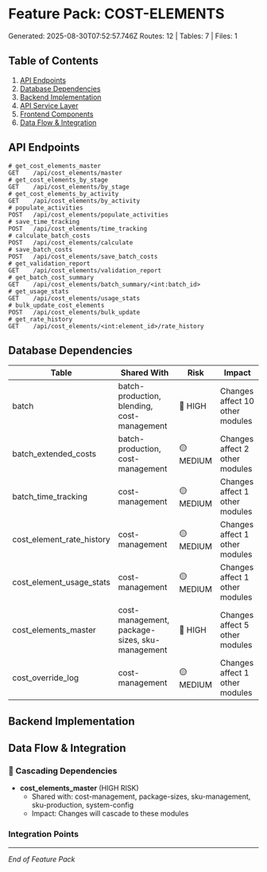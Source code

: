 # Feature Pack: COST-ELEMENTS
Generated: 2025-08-30T07:52:57.746Z
Routes: 12 | Tables: 7 | Files: 1

## Table of Contents
1. [API Endpoints](#api-endpoints)
2. [Database Dependencies](#database-dependencies)
3. [Backend Implementation](#backend-implementation)
4. [API Service Layer](#api-service-layer)
5. [Frontend Components](#frontend-components)
6. [Data Flow & Integration](#data-flow--integration)

## API Endpoints
```
# get_cost_elements_master
GET    /api/cost_elements/master
# get_cost_elements_by_stage
GET    /api/cost_elements/by_stage
# get_cost_elements_by_activity
GET    /api/cost_elements/by_activity
# populate_activities
POST   /api/cost_elements/populate_activities
# save_time_tracking
POST   /api/cost_elements/time_tracking
# calculate_batch_costs
POST   /api/cost_elements/calculate
# save_batch_costs
POST   /api/cost_elements/save_batch_costs
# get_validation_report
GET    /api/cost_elements/validation_report
# get_batch_cost_summary
GET    /api/cost_elements/batch_summary/<int:batch_id>
# get_usage_stats
GET    /api/cost_elements/usage_stats
# bulk_update_cost_elements
POST   /api/cost_elements/bulk_update
# get_rate_history
GET    /api/cost_elements/<int:element_id>/rate_history
```

## Database Dependencies
| Table | Shared With | Risk | Impact |
|-------|-------------|------|--------|
| batch | batch-production, blending, cost-management | 🔴 HIGH | Changes affect 10 other modules |
| batch_extended_costs | batch-production, cost-management | 🟡 MEDIUM | Changes affect 2 other modules |
| batch_time_tracking | cost-management | 🟡 MEDIUM | Changes affect 1 other modules |
| cost_element_rate_history | cost-management | 🟡 MEDIUM | Changes affect 1 other modules |
| cost_element_usage_stats | cost-management | 🟡 MEDIUM | Changes affect 1 other modules |
| cost_elements_master | cost-management, package-sizes, sku-management | 🔴 HIGH | Changes affect 5 other modules |
| cost_override_log | cost-management | 🟡 MEDIUM | Changes affect 1 other modules |

## Backend Implementation

## Data Flow & Integration
### 🔗 Cascading Dependencies
- **cost_elements_master** (HIGH RISK)
  - Shared with: cost-management, package-sizes, sku-management, sku-production, system-config
  - Impact: Changes will cascade to these modules

### Integration Points

---
*End of Feature Pack*